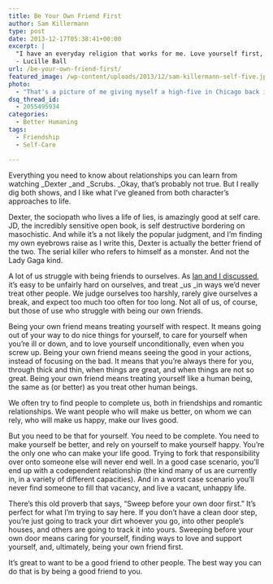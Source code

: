```yaml
---
title: Be Your Own Friend First
author: Sam Killermann
type: post
date: 2013-12-17T05:38:41+00:00
excerpt: |
  "I have an everyday religion that works for me. Love yourself first, and everything else falls into line."
  - Lucille Ball
url: /be-your-own-friend-first/
featured_image: /wp-content/uploads/2013/12/sam-killermann-self-five.jpg
photo:
  - "That's a picture of me giving myself a high-five in Chicago back in 2010. My sister took it. Technically, it's a high-ten."
dsq_thread_id:
  - 2055495934
categories:
  - Better Humaning
tags:
  - Friendship
  - Self-Care

---
```

Everything you need to know about relationships you can learn from watching _Dexter _and _Scrubs. _Okay, that&#8217;s probably not true. But I really dig both shows, and I like what I&#8217;ve gleaned from both character&#8217;s approaches to life.

Dexter, the sociopath who lives a life of lies, is amazingly good at self care. JD, the incredibly sensitive open book, is self destructive bordering on masochistic. And while it&#8217;s a not likely the popular judgment, and I&#8217;m finding my own eyebrows raise as I write this, Dexter is actually the better friend of the two. The serial killer who refers to himself as a monster. And not the Lady Gaga kind.

A lot of us struggle with being friends to ourselves. As [Ian and I discussed][1], it&#8217;s easy to be unfairly hard on ourselves, and treat _us _in ways we&#8217;d never treat other people. We judge ourselves too harshly, rarely give ourselves a break, and expect too much too often for too long. Not all of us, of course, but those of use who struggle with being our own friends.

Being your own friend means treating yourself with respect. It means going out of your way to do nice things for yourself, to care for yourself when you&#8217;re ill or down, and to love yourself unconditionally, even when you screw up. Being your own friend means seeing the good in your actions, instead of focusing on the bad. It means that you&#8217;re always there for you, through thick and thin, when things are great, and when things are not so great. Being your own friend means treating yourself like a human being, the same as (or better) as you treat other human beings.

We often try to find people to complete us, both in friendships and romantic relationships. We want people who will make us better, on whom we can rely, who will make us happy, make our lives good.

But you need to be that for yourself. You need to be complete. You need to make yourself be better, and rely on yourself to make yourself happy. You&#8217;re the only one who can make your life good. Trying to fork that responsibility over onto someone else will never end well. In a good case scenario, you&#8217;ll end up with a codependent relationship (the kind many of us are currently in, in a variety of different capacities). And in a worst case scenario you&#8217;ll never find someone to fill that vacancy, and live a vacant, unhappy life.

There&#8217;s this old proverb that says, &#8220;Sweep before your own door first.&#8221; It&#8217;s perfect for what I&#8217;m trying to say here. If you don&#8217;t have a clean door step, you&#8217;re just going to track your dirt whoever you go, into other people&#8217;s houses, and others are going to track it into yours. Sweeping before your own door means caring for yourself, finding ways to love and support yourself, and, ultimately, being your own friend first.

It&#8217;s great to want to be a good friend to other people. The best way you can do that is by being a good friend to you.

 [1]: //self-consciousness-podcast/ "Self-Consciousness"